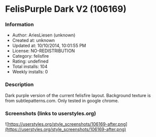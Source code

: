 # FelisPurple Dark V2 (106169)

### Information
- Author: AriesLiesen (unknown)
- Created at: unknown
- Updated at: 10/10/2014, 10:01:55 PM
- License: NO-REDISTRIBUTION
- Category: felisfire
- Rating: undefined
- Total installs: 104
- Weekly installs: 0


### Description
Dark purple version of the current felisfire layout. Background texture is from subtlepatterns.com. Only tested in google chrome.


### Screenshots (links to userstyles.org)
![https://userstyles.org/style_screenshots/106169-after.png](https://userstyles.org/style_screenshots/106169-after.png)


